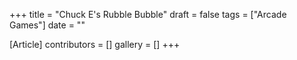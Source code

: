 +++
title = "Chuck E's Rubble Bubble"
draft = false
tags = ["Arcade Games"]
date = ""

[Article]
contributors = []
gallery = []
+++